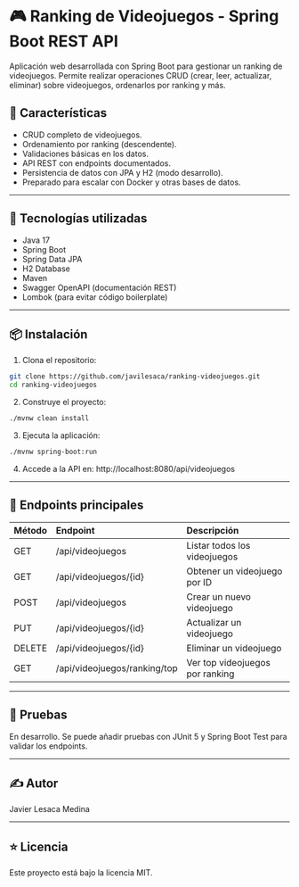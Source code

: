 # 🎮 Ranking de Videojuegos - Spring Boot REST API

Aplicación web desarrollada con Spring Boot para gestionar un ranking de videojuegos. Permite realizar operaciones CRUD (crear, leer, actualizar, eliminar) sobre videojuegos, ordenarlos por ranking y más.

## 🚀 Características

- CRUD completo de videojuegos.
- Ordenamiento por ranking (descendente).
- Validaciones básicas en los datos.
- API REST con endpoints documentados.
- Persistencia de datos con JPA y H2 (modo desarrollo).
- Preparado para escalar con Docker y otras bases de datos.

---

## 🧱 Tecnologías utilizadas

- Java 17
- Spring Boot
- Spring Data JPA
- H2 Database
- Maven
- Swagger OpenAPI (documentación REST)
- Lombok (para evitar código boilerplate)

---

## 📦 Instalación

1. Clona el repositorio:

```bash
git clone https://github.com/javilesaca/ranking-videojuegos.git
cd ranking-videojuegos
```
2. Construye el proyecto:
   
```bash
./mvnw clean install
```
3. Ejecuta la aplicación:

```bash
./mvnw spring-boot:run
```
4. Accede a la API en: http://localhost:8080/api/videojuegos

---

 ## 📘 Endpoints principales

| Método |	Endpoint | Descripción |
|:-------|:----------|:------------|
| GET |	/api/videojuegos |	Listar todos los videojuegos |
| GET |	/api/videojuegos/{id}	| Obtener un videojuego por ID |
| POST |	/api/videojuegos	| Crear un nuevo videojuego |
| PUT |	/api/videojuegos/{id}	| Actualizar un videojuego |
|DELETE |	/api/videojuegos/{id} |	Eliminar un videojuego |
| GET |	/api/videojuegos/ranking/top |	Ver top videojuegos por ranking |

---

## 🧪 Pruebas
En desarrollo. Se puede añadir pruebas con JUnit 5 y Spring Boot Test para validar los endpoints.

---

## ✍️ Autor
Javier Lesaca Medina

---

## ⭐ Licencia
Este proyecto está bajo la licencia MIT.


